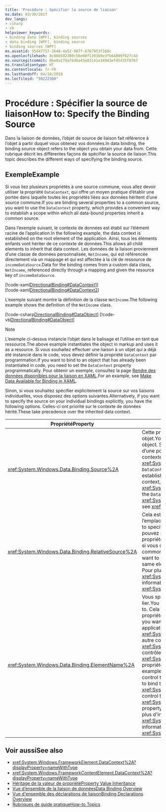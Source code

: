 ```yaml
---
title: 'Procédure : Spécifier la source de liaison'
ms.date: 03/30/2017
dev_langs:
- csharp
- vb
helpviewer_keywords:
- binding data [WPF], binding sources
- data binding [WPF], binding source
- binding sources [WPF]
ms.assetid: 55d47757-2648-4a52-987f-b767953f168c
ms.openlocfilehash: 8c866502300c50e00f1393b9e3fb64099f027c43
ms.sourcegitcommit: 0be8a279af6d8a43e03141e349d3efd5d35f8767
ms.translationtype: HT
ms.contentlocale: fr-FR
ms.lasthandoff: 04/18/2019
ms.locfileid: "59222300"
---
```

# <a name="how-to-specify-the-binding-source"></a><span data-ttu-id="ef26a-102">Procédure : Spécifier la source de liaison</span><span class="sxs-lookup"><span data-stu-id="ef26a-102">How to: Specify the Binding Source</span></span>
<span data-ttu-id="ef26a-103">Dans la liaison de données, l’objet de source de liaison fait référence à l’objet à partir duquel vous obtenez vos données.</span><span class="sxs-lookup"><span data-stu-id="ef26a-103">In data binding, the binding source object refers to the object you obtain your data from.</span></span> <span data-ttu-id="ef26a-104">Cette rubrique décrit les différentes façons de spécifier la source de liaison.</span><span class="sxs-lookup"><span data-stu-id="ef26a-104">This topic describes the different ways of specifying the binding source.</span></span>  
  
## <a name="example"></a><span data-ttu-id="ef26a-105">Exemple</span><span class="sxs-lookup"><span data-stu-id="ef26a-105">Example</span></span>  
 <span data-ttu-id="ef26a-106">Si vous liez plusieurs propriétés à une source commune, vous allez devoir utiliser la propriété `DataContext`, qui offre un moyen pratique d’établir une portée dans laquelle toutes les propriétés liées aux données héritent d’une source commune.</span><span class="sxs-lookup"><span data-stu-id="ef26a-106">If you are binding several properties to a common source, you want to use the `DataContext` property, which provides a convenient way to establish a scope within which all data-bound properties inherit a common source.</span></span>  
  
 <span data-ttu-id="ef26a-107">Dans l’exemple suivant, le contexte de données est établi sur l’élément racine de l’application.</span><span class="sxs-lookup"><span data-stu-id="ef26a-107">In the following example, the data context is established on the root element of the application.</span></span> <span data-ttu-id="ef26a-108">Ainsi, tous les éléments enfants vont hériter de ce contexte de données.</span><span class="sxs-lookup"><span data-stu-id="ef26a-108">This allows all child elements to inherit that data context.</span></span> <span data-ttu-id="ef26a-109">Les données de la liaison proviennent d’une classe de données personnalisée, `NetIncome`, qui est référencée directement via un mappage et qui est affectée à la clé de ressource de `incomeDataSource`.</span><span class="sxs-lookup"><span data-stu-id="ef26a-109">Data for the binding comes from a custom data class, `NetIncome`, referenced directly through a mapping and given the resource key of `incomeDataSource`.</span></span>  
  
 [!code-xaml[DirectionalBinding#DataContext1](~/samples/snippets/csharp/VS_Snippets_Wpf/DirectionalBinding/CSharp/Page1.xaml#datacontext1)]  
[!code-xaml[DirectionalBinding#DataContext2](~/samples/snippets/csharp/VS_Snippets_Wpf/DirectionalBinding/CSharp/Page1.xaml#datacontext2)]  
  
 <span data-ttu-id="ef26a-110">L’exemple suivant montre la définition de la classe `NetIncome`.</span><span class="sxs-lookup"><span data-stu-id="ef26a-110">The following example shows the definition of the `NetIncome` class.</span></span>  
  
 [!code-csharp[DirectionalBinding#DataObject](~/samples/snippets/csharp/VS_Snippets_Wpf/DirectionalBinding/CSharp/billsdata.cs#dataobject)]
 [!code-vb[DirectionalBinding#DataObject](~/samples/snippets/visualbasic/VS_Snippets_Wpf/DirectionalBinding/VisualBasic/NetIncome.vb#dataobject)]  
  
> [!NOTE]
>  <span data-ttu-id="ef26a-111">L’exemple ci-dessus instancie l’objet dans le balisage et l’utilise en tant que ressource.</span><span class="sxs-lookup"><span data-stu-id="ef26a-111">The above example instantiates the object in markup and uses it as a resource.</span></span> <span data-ttu-id="ef26a-112">Si vous souhaitez effectuer une liaison à un objet qui a déjà été instancié dans le code, vous devez définir la propriété `DataContext` par programmation.</span><span class="sxs-lookup"><span data-stu-id="ef26a-112">If you want to bind to an object that has already been instantiated in code, you need to set the `DataContext` property programmatically.</span></span> <span data-ttu-id="ef26a-113">Pour obtenir un exemple, consultez la page [Rendre des données disponibles pour la liaison en XAML](how-to-make-data-available-for-binding-in-xaml.md).</span><span class="sxs-lookup"><span data-stu-id="ef26a-113">For an example, see [Make Data Available for Binding in XAML](how-to-make-data-available-for-binding-in-xaml.md).</span></span>  
  
 <span data-ttu-id="ef26a-114">Sinon, si vous souhaitez spécifier explicitement la source sur vos liaisons individuelles, vous disposez des options suivantes.</span><span class="sxs-lookup"><span data-stu-id="ef26a-114">Alternatively, if you want to specify the source on your individual bindings explicitly, you have the following options.</span></span> <span data-ttu-id="ef26a-115">Celles-ci ont priorité sur le contexte de données hérité.</span><span class="sxs-lookup"><span data-stu-id="ef26a-115">These take precedence over the inherited data context.</span></span>  
  
|<span data-ttu-id="ef26a-116">Propriété</span><span class="sxs-lookup"><span data-stu-id="ef26a-116">Property</span></span>|<span data-ttu-id="ef26a-117">Description</span><span class="sxs-lookup"><span data-stu-id="ef26a-117">Description</span></span>|  
|--------------|-----------------|  
|<xref:System.Windows.Data.Binding.Source%2A>|<span data-ttu-id="ef26a-118">Cette propriété vous permet de définir la source à une instance d’un objet.</span><span class="sxs-lookup"><span data-stu-id="ef26a-118">You use this property to set the source to an instance of an object.</span></span> <span data-ttu-id="ef26a-119">Si vous ne devez pas les fonctionnalités de l’établissement d’une portée dans laquelle plusieurs propriétés héritent du même contexte de données, vous pouvez utiliser la <xref:System.Windows.Data.Binding.Source%2A> propriété au lieu du `DataContext` propriété.</span><span class="sxs-lookup"><span data-stu-id="ef26a-119">If you do not need the functionality of establishing a scope in which several properties inherit the same data context, you can use the <xref:System.Windows.Data.Binding.Source%2A> property instead of the `DataContext` property.</span></span> <span data-ttu-id="ef26a-120">Pour plus d'informations, consultez <xref:System.Windows.Data.Binding.Source%2A>.</span><span class="sxs-lookup"><span data-stu-id="ef26a-120">For more information, see <xref:System.Windows.Data.Binding.Source%2A>.</span></span>|  
|<xref:System.Windows.Data.Binding.RelativeSource%2A>|<span data-ttu-id="ef26a-121">Cela est utile lorsque vous souhaitez spécifier la source par rapport à l’emplacement de votre cible de liaison.</span><span class="sxs-lookup"><span data-stu-id="ef26a-121">This is useful when you want to specify the source relative to where your binding target is.</span></span> <span data-ttu-id="ef26a-122">Vous pouvez utiliser cette propriété lorsque vous souhaitez lier une propriété de votre élément à une autre propriété du même élément ou si vous définissez une liaison dans un style ou un modèle.</span><span class="sxs-lookup"><span data-stu-id="ef26a-122">Some common scenarios where you may use this property is when you want to bind one property of your element to another property of the same element or if you are defining a binding in a style or a template.</span></span> <span data-ttu-id="ef26a-123">Pour plus d'informations, consultez <xref:System.Windows.Data.Binding.RelativeSource%2A>.</span><span class="sxs-lookup"><span data-stu-id="ef26a-123">For more information, see <xref:System.Windows.Data.Binding.RelativeSource%2A>.</span></span>|  
|<xref:System.Windows.Data.Binding.ElementName%2A>|<span data-ttu-id="ef26a-124">Vous spécifiez une chaîne qui représente l’élément que vous voulez lier.</span><span class="sxs-lookup"><span data-stu-id="ef26a-124">You specify a string that represents the element you want to bind to.</span></span> <span data-ttu-id="ef26a-125">Cela est utile lorsque vous souhaitez effectuer une liaison à la propriété d’un autre élément sur votre application.</span><span class="sxs-lookup"><span data-stu-id="ef26a-125">This is useful when you want to bind to the property of another element on your application.</span></span> <span data-ttu-id="ef26a-126">Par exemple, si vous souhaitez utiliser un <xref:System.Windows.Controls.Slider> pour contrôler la hauteur d’un autre contrôle dans votre application, ou si vous souhaitez lier le <xref:System.Windows.Controls.ContentControl.Content%2A> de votre contrôle à la <xref:System.Windows.Controls.Primitives.Selector.SelectedValue%2A> propriété de votre <xref:System.Windows.Controls.ListBox> contrôle.</span><span class="sxs-lookup"><span data-stu-id="ef26a-126">For example, if you want to use a <xref:System.Windows.Controls.Slider> to control the height of another control in your application, or if you want to bind the <xref:System.Windows.Controls.ContentControl.Content%2A> of your control to the <xref:System.Windows.Controls.Primitives.Selector.SelectedValue%2A> property of your <xref:System.Windows.Controls.ListBox> control.</span></span> <span data-ttu-id="ef26a-127">Pour plus d'informations, consultez <xref:System.Windows.Data.Binding.ElementName%2A>.</span><span class="sxs-lookup"><span data-stu-id="ef26a-127">For more information, see <xref:System.Windows.Data.Binding.ElementName%2A>.</span></span>|  
  
## <a name="see-also"></a><span data-ttu-id="ef26a-128">Voir aussi</span><span class="sxs-lookup"><span data-stu-id="ef26a-128">See also</span></span>

- <xref:System.Windows.FrameworkElement.DataContext%2A?displayProperty=nameWithType>
- <xref:System.Windows.FrameworkContentElement.DataContext%2A?displayProperty=nameWithType>
- [<span data-ttu-id="ef26a-129">Héritage de la valeur de propriété</span><span class="sxs-lookup"><span data-stu-id="ef26a-129">Property Value Inheritance</span></span>](../advanced/property-value-inheritance.md)
- [<span data-ttu-id="ef26a-130">Vue d’ensemble de la liaison de données</span><span class="sxs-lookup"><span data-stu-id="ef26a-130">Data Binding Overview</span></span>](data-binding-overview.md)
- [<span data-ttu-id="ef26a-131">Vue d'ensemble des déclarations de liaison</span><span class="sxs-lookup"><span data-stu-id="ef26a-131">Binding Declarations Overview</span></span>](binding-declarations-overview.md)
- [<span data-ttu-id="ef26a-132">Rubriques de guide pratique</span><span class="sxs-lookup"><span data-stu-id="ef26a-132">How-to Topics</span></span>](data-binding-how-to-topics.md)
